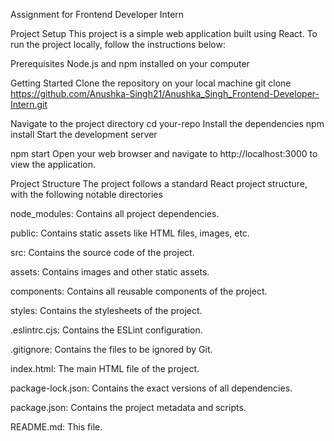 Assignment for Frontend Developer Intern

Project Setup
This project is a simple web application built using React. To run the project locally, follow the instructions below:

Prerequisites
Node.js and npm installed on your computer

Getting Started
Clone the repository on your local machine
git clone https://github.com/Anushka-Singh21/Anushka_Singh_Frontend-Developer-Intern.git

Navigate to the project directory
cd your-repo
Install the dependencies
npm install
Start the development server

npm start
Open your web browser and navigate to http://localhost:3000 to view the application.

Project Structure
The project follows a standard React project structure, with the following notable directories 


node_modules: Contains all project dependencies.

public: Contains static assets like HTML files, images, etc.

src: Contains the source code of the project.

assets: Contains images and other static assets.

components: Contains all reusable components of the project.

styles: Contains the stylesheets of the project.

.eslintrc.cjs: Contains the ESLint configuration.

.gitignore: Contains the files to be ignored by Git.

index.html: The main HTML file of the project.

package-lock.json: Contains the exact versions of all dependencies.

package.json: Contains the project metadata and scripts.

README.md: This file.
